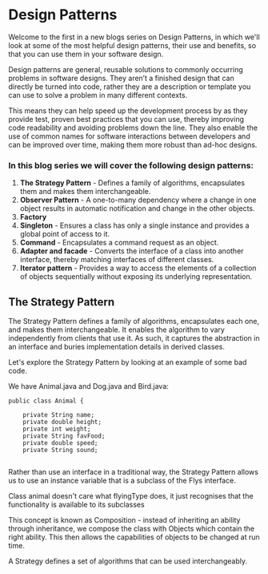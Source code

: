 # Design Patterns

Welcome to the first in a new blogs series on Design Patterns, in which we'll look at some of the most helpful design patterns, their use and benefits, so that you can use them in your software design.

Design patterns are general, reusable solutions to commonly occurring problems in software designs. They aren’t a finished design that can directly be turned into code, rather they are a description or template you can use to solve a problem in many different contexts. 

This means they can help speed up the development process by as they provide test, proven best practices that you can use, thereby improving code readability and avoiding problems down the line. They also enable the use of common names for software interactions between developers and can be improved over time, making them more robust than ad-hoc designs.

### In this blog series we will cover the following design patterns:
1. **The Strategy Pattern** - Defines a family of algorithms, encapsulates them and makes them interchangeable.
2. **Observer Pattern** - A one-to-many dependency where a change in one object results in automatic notification and change in the other objects.
4. **Factory**
5. **Singleton** - Ensures a class has only a single instance and provides a global point of access to it.
6. **Command** - Encapsulates a command request as an object.
7. **Adapter and facade** - Converts the interface of a class into another interface, thereby matching interfaces of different classes. 
8. **Iterator pattern** - Provides a way to access the elements of a collection of objects sequentially without exposing its underlying representation.

## The Strategy Pattern

The Strategy Pattern defines a family of algorithms, encapsulates each one, and makes them interchangeable. It enables the algorithm to vary independently from clients that use it. As such, it captures the abstraction in an interface and buries implementation details in derived classes.

Let's explore the Strategy Pattern by looking at an example of some bad code. 

We have Animal.java and Dog.java and Bird.java:

```
public class Animal {
	
	private String name;
	private double height;
	private int weight;
	private String favFood;
	private double speed;
	private String sound;
  
```
Rather than use an interface in a traditional way, the Strategy Pattern allows us to use an instance variable that is a subclass of the Flys interface.

Class animal doesn't care what flyingType does, it just recognises that the functionality is available to its subclasses

This concept is known as Composition - instead of inheriting an ability through inheritance, we compose the class with Objects which contain the right ability. This then allows the capabilities of objects to be changed at run time.
	
	

A Strategy defines a set of algorithms that can be used interchangeably.

